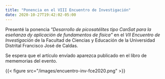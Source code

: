 ```yaml
---
title: "Ponencia en el VIII Encuentro de Investigación"
date: 2020-10-27T19:42:02-05:00
---
```


Presenté la ponencia *"Desarrollo de picosatélites tipo CanSat para la eseñanza
dy aplicación de fundamentos de física"* en el *VII Encuentro de Investigación* de
la Facultad de Ciencias y Educación de la Universidad Distrital Francisco José de
Caldas.

Se espera que el artículo envíado aparezca publicado en el libro de mememorias
del evento.

  {{< figure src="/images/encuentro-inv-fce2020.png" >}}
